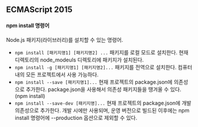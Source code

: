 ## ECMAScript 2015

#### npm install 명령어
Node.js 패키지(라이브러리)를 설치할 수 있는 명령어.
- ``npm install [패키지명1] [패키지명2] ...`` 패키지를 로컬 모드로 설치한다. 현재 디렉토리의 node_modeuls 디렉토리에 패키지가 설치된다.
- ``npm install -g [패키지명1] [패키지명2]...`` 패키지를 전역으로 설치한다. 컴퓨터 내의 모든 프로젝트에서 사용 가능하다.
- ``npm install --save [패키지명1]...`` 현재 프로젝트의 package.json에 의존성으로 추가한다. package.json을 사용해서 의존성 패키지들을 땡겨올 수 있다.(npm install)
- ``npm install --save-dev [패키지명]...`` 현재 프로젝트의 package.json에 개발의존성으로 추가한다. 개발 시에만 사용되며, 운영 버전으로 빌드된 이후에는 npm install 명령어에 --production 옵션으로 제외할 수 있다.


